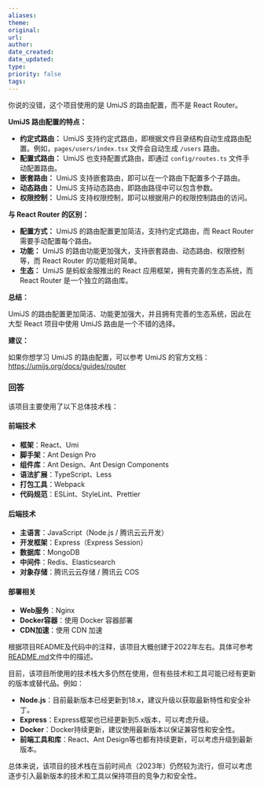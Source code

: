 ```yaml
---
aliases: 
theme: 
original: 
url: 
author: 
date_created: 
date_updated: 
type: 
priority: false
tags:
---
```

你说的没错，这个项目使用的是 UmiJS 的路由配置，而不是 React Router。

**UmiJS 路由配置的特点：**

* **约定式路由：** UmiJS 支持约定式路由，即根据文件目录结构自动生成路由配置。例如，`pages/users/index.tsx` 文件会自动生成 `/users` 路由。
* **配置式路由：** UmiJS 也支持配置式路由，即通过 `config/routes.ts` 文件手动配置路由。
* **嵌套路由：** UmiJS 支持嵌套路由，即可以在一个路由下配置多个子路由。
* **动态路由：** UmiJS 支持动态路由，即路由路径中可以包含参数。
* **权限控制：** UmiJS 支持权限控制，即可以根据用户的权限控制路由的访问。

**与 React Router 的区别：**

* **配置方式：** UmiJS 的路由配置更加简洁，支持约定式路由，而 React Router 需要手动配置每个路由。
* **功能：** UmiJS 的路由功能更加强大，支持嵌套路由、动态路由、权限控制等，而 React Router 的功能相对简单。
* **生态：** UmiJS 是蚂蚁金服推出的 React 应用框架，拥有完善的生态系统，而 React Router 是一个独立的路由库。

**总结：**

UmiJS 的路由配置更加简洁、功能更加强大，并且拥有完善的生态系统，因此在大型 React 项目中使用 UmiJS 路由是一个不错的选择。


**建议：**

如果你想学习 UmiJS 的路由配置，可以参考 UmiJS 的官方文档：https://umijs.org/docs/guides/router


### 回答

该项目主要使用了以下总体技术栈：

#### 前端技术

- **框架**：React、Umi
- **脚手架**：Ant Design Pro
- **组件库**：Ant Design、Ant Design Components
- **语法扩展**：TypeScript、Less
- **打包工具**：Webpack
- **代码规范**：ESLint、StyleLint、Prettier

#### 后端技术

- **主语言**：JavaScript（Node.js / 腾讯云云开发）
- **开发框架**：Express（Express Session）
- **数据库**：MongoDB
- **中间件**：Redis、Elasticsearch
- **对象存储**：腾讯云云存储 / 腾讯云 COS

#### 部署相关

- **Web服务**：Nginx
- **Docker容器**：使用 Docker 容器部署
- **CDN加速**：使用 CDN 加速

根据项目README及代码中的注释，该项目大概创建于2022年左右。具体可参考[README.md](javascript:void(0))文件中的描述。

目前，该项目所使用的技术栈大多仍然在使用，但有些技术和工具可能已经有更新的版本或替代品。例如：

- **Node.js**：目前最新版本已经更新到18.x，建议升级以获取最新特性和安全补丁。
- **Express**：Express框架也已经更新到5.x版本，可以考虑升级。
- **Docker**：Docker持续更新，建议使用最新版本以保证兼容性和安全性。
- **前端工具和库**：React、Ant Design等也都有持续更新，可以考虑升级到最新版本。

总体来说，该项目的技术栈在当前时间点（2023年）仍然较为流行，但可以考虑逐步引入最新版本的技术和工具以保持项目的竞争力和安全性。



